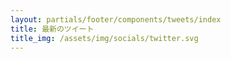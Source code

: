 ```yaml
---
layout: partials/footer/components/tweets/index
title: 最新のツイート
title_img: /assets/img/socials/twitter.svg
---
```

